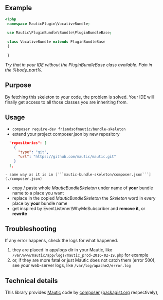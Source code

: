 ## Example

```php
<?php
 namespace MauticPlugin\VocativeBundle;
 
 use Mautic\PluginBundle\Bundle\PluginBundleBase;
 
 class VocativeBundle extends PluginBundleBase
 {
 
 }
```
*Try that in your IDE without the PluginBundleBase class available. Pain in the %body_part%.*

## Purpose
By fetching this skeleton to your code, the problem is solved.
Your IDE will finally get access to all those classes you are inheriting from.

## Usage
 - `composer require-dev friendsofmautic/bundle-skeleton`
 - extend your project composer.json by new repository  
 ```json
   "repositories": [
     {
       "type": "git",
       "url": "https://github.com/mautic/mautic.git"
     }
   ],
   ```  
    - same way as it is in [```mautic-bundle-skeleton/composer.json```](./composer.json)
 - copy / paste whole *MauticBundleSkeleton* under name of **your** bundle name to a place you want
 - replace in the copied *MauticBundleSkeleton* the *Skeleton* word in every place by **your** bundle name
 - get inspired by EventListener\WhyMeSubscriber and **remove it**, or **rewrite**

## Troubleshooting
 If any error happens, check the logs for what happened.
 
 1. they are placed in app/logs dir in your Mautic, like `/var/www/mautic/app/logs/mautic_prod-2016-02-19.php` for example
 2. or, if they are more fatal or just Mautic does not catch them (error 500), see your web-server logs, like `/var/log/apache2/error.log`

## Technical details
This library provides [Mautic](https://www.mautic.org/) code by [composer](https://getcomposer.org/) ([packagist.org](https://packagist.org/) respectively),

